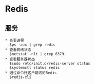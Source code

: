# Redis
## 服务
    * 查看进程  
      $ps -aux | grep redis
    * 查看网络状态  
      $netstat -nlt | grep 6379
    * 查看服务器状态  
      $sudo /etc/init.d/redis-server status  
      $systemctl status redis  
    * 通过命令行客户端访问Redis  
      $redis-cli
